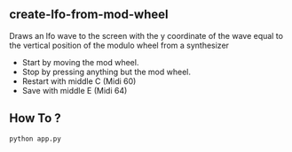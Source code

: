 create-lfo-from-mod-wheel
--------------

Draws an lfo wave to the screen with the y coordinate of the wave equal to the vertical position of the modulo wheel from a synthesizer

* Start by moving the mod wheel.
* Stop by pressing anything but the mod wheel.
* Restart with middle C (Midi 60)
* Save with middle E (Midi 64)

## How To ?

```bash
python app.py
```
